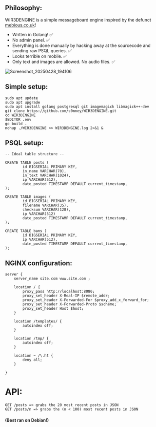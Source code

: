 ## Philosophy: 
WIR3DENGINE is a simple messageboard engine inspired by the defunct [mebious.co.uk](http://mebious.co.uk/)! 
* Written in Golang! ✅
* No admin panel. ✅
* Everything is done manually by hacking away at the sourcecode and sending raw PSQL queries. ✅
* Looks terrible on mobile. ✅
* Only text and images are allowed. No audio files. ✅
  
![Screenshot_20250428_194106](https://github.com/user-attachments/assets/b58611d3-4437-47af-a5f1-970ea94eb8d7)

## Simple setup:
```
sudo apt update 
sudo apt upgrade 
sudo apt install golang postgresql git imagemagick libmagick++-dev
git clone https://github.com/s0nney/WIR3DENGINE.git
cd WIR3DENGINE
$EDITOR .env
go build .
nohup ./WIR3DENGINE >> WIR3DENGINE.log 2>&1 & 
```

## PSQL setup:
```
-- Ideal table structure -- 

CREATE TABLE posts (
        id BIGSERIAL PRIMARY KEY,
        in_name VARCHAR(70),
        in_text VARCHAR(1024),
        ip VARCHAR(512),
        date_posted TIMESTAMP DEFAULT current_timestamp,
);

CREATE TABLE images (
        id BIGSERIAL PRIMARY KEY,
        filename VARCHAR(35),
        checksum VARCHAR(128),
        ip VARCHAR(512)
        date_posted TIMESTAMP DEFAULT current_timestamp,
);

CREATE TABLE bans (
        id BIGSERIAL PRIMARY KEY,
        ip VARCHAR(512),
        date_posted TIMESTAMP DEFAULT current_timestamp,
);
```

## NGINX configuration: 
```
server {
    server_name site.com www.site.com ;

    location / {
        proxy_pass http://localhost:8080;
    	proxy_set_header X-Real-IP $remote_addr;
    	proxy_set_header X-Forwarded-For $proxy_add_x_forward_for;
    	proxy_set_header X-Forwarded-Proto $scheme;
    	proxy_set_header Host $host;
    }

    location /templates/ {
        autoindex off;
    }

    location /tmp/ {
        autoindex off;
    }

    location ~ /\.ht {
        deny all;
    }

}
```

# API:
```
GET /posts => grabs the 20 most recent posts in JSON 
GET /posts/n => grabs the (n < 100) most recent posts in JSON
```

#### (Best ran on Debian!) 
